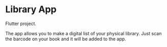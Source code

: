 # Library App

Flutter project.

The app allows you to make a digital list of your physical library. Just scan the barcode on your book and it will be added to the app.
